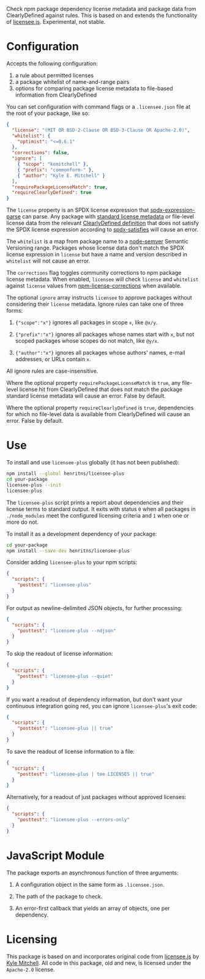 Check npm package dependency license metadata and package data from ClearlyDefined against rules. This is based on and extends the functionality of [licensee.js][licensee]. Experimental, not stable.

[licensee]: https://github.com/jslicense/licensee.js/

# Configuration

Accepts the following configuration:

1. a rule about permitted licenses
2. a package whitelist of name-and-range pairs
3. options for comparing package license metadata to file-based information from ClearlyDefined

You can set configuration with command flags or a `.licensee.json` file at the root of your package, like so:

```json
{
  "license": "(MIT OR BSD-2-Clause OR BSD-3-Clause OR Apache-2.0)",
  "whitelist": {
    "optimist": "<=0.6.1"
  },
  "corrections": false,
  "ignore": [
    { "scope": "kemitchell" },
    { "prefix": "commonform-" },
    { "author": "Kyle E. Mitchell" }
  ],
  "requirePackageLicenseMatch": true,
  "requireClearlyDefined": true
}
```

The `license` property is an SPDX license expression that [spdx-expression-parse][parse] can parse. Any package with [standard license metadata][metadata] _or_ file-level license data from the relevant [ClearlyDefined definition][definition] that does not satisfy the SPDX license expression according to [spdx-satisfies][satisfies] will cause an error.

[parse]: https://www.npmjs.com/package/spdx-expression-parse
[satisfies]: https://www.npmjs.com/package/spdx-satisfies
[definition]: https://clearlydefined.io/definitions

The `whitelist` is a map from package name to a [node-semver][semver] Semantic Versioning range. Packages whose license data don't match the SPDX license expression in `license` but have a name and version described in `whitelist` will not cause an error.

[metadata]: https://docs.npmjs.com/files/package.json#license
[semver]: https://www.npmjs.com/package/semver

The `corrections` flag toggles community corrections to npm package
license metadata. When enabled, `licensee` will check `license` and
`whitelist` against `license` values from [npm-license-corrections]
when available.

[npm-license-corrections]: https://www.npmjs.com/package/npm-license-corrections

The optional `ignore` array instructs `licensee` to approve packages
without considering their `license` metadata. Ignore rules can take
one of three forms:

1.  `{"scope":"x"}` ignores all packages in scope `x`, like `@x/y`.

2.  `{"prefix":"x"}` ignores all packages whose names start with `x`,
    but not scoped packages whose scopes do not match, like `@y/x`.

3.  `{"author":"x"}` ignores all packages whose authors' names,
    e-mail addresses, or URLs contain `x`.

All ignore rules are case-insensitive.

Where the optional property `requirePackageLicenseMatch` is `true`, any file-level license hit from ClearlyDefined that does not match the package standard license metadata will cause an error. False by default.

Where the optional property `requireClearlyDefined` is `true`, dependencies for which no file-level data is available from ClearlyDefined will cause an error. False by default.

# Use

To install and use `licensee-plus` globally (it has not been published):

```bash
npm install --global henritns/licensee-plus
cd your-package
licensee-plus --init
licensee-plus
```

The `licensee-plus` script prints a report about dependencies and their license terms to standard output. It exits with status `0` when all packages in `./node_modules` meet the configured licensing criteria and `1` when one or more do not.

To install it as a development dependency of your package:

```bash
cd your-package
npm install --save-dev henritns/licensee-plus
```

Consider adding `licensee-plus` to your npm scripts:

```json
{
  "scripts": {
    "posttest": "licensee-plus"
  }
}
```

For output as newline-delimited JSON objects, for further processing:

```json
{
  "scripts": {
    "posttest": "licensee-plus --ndjson"
  }
}
```

To skip the readout of license information:

```json
{
  "scripts": {
    "posttest": "licensee-plus --quiet"
  }
}
```

If you want a readout of dependency information, but don't want your continuous integration going red, you can ignore `licensee-plus`'s exit code:

```json
{
  "scripts": {
    "posttest": "licensee-plus || true"
  }
}
```

To save the readout of license information to a file:

```json
{
  "scripts": {
    "posttest": "licensee-plus | tee LICENSES || true"
  }
}
```

Alternatively, for a readout of just packages without approved licenses:

```json
{
  "scripts": {
    "posttest": "licensee-plus --errors-only"
  }
}
```

# JavaScript Module

The package exports an asynchronous function of three arguments:

1. A configuration object in the same form as `.licensee.json`.

2. The path of the package to check.

3. An error-first callback that yields an array of objects, one per
   dependency.

# Licensing

This package is based on and incorporates original code from [licensee.js][licensee-version] by [Kyle Mitchell][kemitchell]. All code in this package, old and new, is licensed under the `Apache-2.0` license.

[licensee-version]: https://github.com/jslicense/licensee.js/tree/8c6b68f2fd82d3cbcdfed8714475900091ba4d02
[kemitchell]: https://github.com/kemitchell
